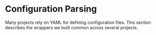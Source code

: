 # Configuration Parsing

Many projects rely on YAML for defining configuration files. This
section describes the wrappers we built common across several projects.

